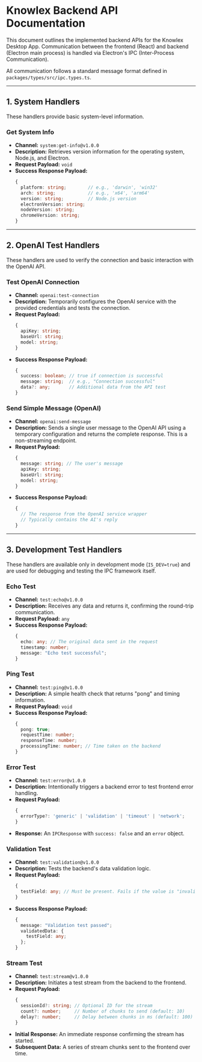 # Knowlex Backend API Documentation

This document outlines the implemented backend APIs for the Knowlex Desktop App. Communication between the frontend (React) and backend (Electron main process) is handled via Electron's IPC (Inter-Process Communication).

All communication follows a standard message format defined in `packages/types/src/ipc.types.ts`.

---

## 1. System Handlers

These handlers provide basic system-level information.

### Get System Info

-   **Channel:** `system:get-info@v1.0.0`
-   **Description:** Retrieves version information for the operating system, Node.js, and Electron.
-   **Request Payload:** `void`
-   **Success Response Payload:**
    ```typescript
    {
      platform: string;        // e.g., 'darwin', 'win32'
      arch: string;            // e.g., 'x64', 'arm64'
      version: string;         // Node.js version
      electronVersion: string;
      nodeVersion: string;
      chromeVersion: string;
    }
    ```

---

## 2. OpenAI Test Handlers

These handlers are used to verify the connection and basic interaction with the OpenAI API.

### Test OpenAI Connection

-   **Channel:** `openai:test-connection`
-   **Description:** Temporarily configures the OpenAI service with the provided credentials and tests the connection.
-   **Request Payload:**
    ```typescript
    {
      apiKey: string;
      baseUrl: string;
      model: string;
    }
    ```
-   **Success Response Payload:**
    ```typescript
    {
      success: boolean; // true if connection is successful
      message: string;  // e.g., "Connection successful"
      data?: any;       // Additional data from the API test
    }
    ```

### Send Simple Message (OpenAI)

-   **Channel:** `openai:send-message`
-   **Description:** Sends a single user message to the OpenAI API using a temporary configuration and returns the complete response. This is a non-streaming endpoint.
-   **Request Payload:**
    ```typescript
    {
      message: string; // The user's message
      apiKey: string;
      baseUrl: string;
      model: string;
    }
    ```
-   **Success Response Payload:**
    ```typescript
    {
      // The response from the OpenAI service wrapper
      // Typically contains the AI's reply
    }
    ```

---

## 3. Development Test Handlers

These handlers are available only in development mode (`IS_DEV=true`) and are used for debugging and testing the IPC framework itself.

### Echo Test

-   **Channel:** `test:echo@v1.0.0`
-   **Description:** Receives any data and returns it, confirming the round-trip communication.
-   **Request Payload:** `any`
-   **Success Response Payload:**
    ```typescript
    {
      echo: any; // The original data sent in the request
      timestamp: number;
      message: "Echo test successful";
    }
    ```

### Ping Test

-   **Channel:** `test:ping@v1.0.0`
-   **Description:** A simple health check that returns "pong" and timing information.
-   **Request Payload:** `void`
-   **Success Response Payload:**
    ```typescript
    {
      pong: true;
      requestTime: number;
      responseTime: number;
      processingTime: number; // Time taken on the backend
    }
    ```

### Error Test

-   **Channel:** `test:error@v1.0.0`
-   **Description:** Intentionally triggers a backend error to test frontend error handling.
-   **Request Payload:**
    ```typescript
    {
      errorType?: 'generic' | 'validation' | 'timeout' | 'network';
    }
    ```
-   **Response:** An `IPCResponse` with `success: false` and an `error` object.

### Validation Test

-   **Channel:** `test:validation@v1.0.0`
-   **Description:** Tests the backend's data validation logic.
-   **Request Payload:**
    ```typescript
    {
      testField: any; // Must be present. Fails if the value is "invalid".
    }
    ```
-   **Success Response Payload:**
    ```typescript
    {
      message: "Validation test passed";
      validatedData: {
        testField: any;
      };
    }
    ```

### Stream Test

-   **Channel:** `test:stream@v1.0.0`
-   **Description:** Initiates a test stream from the backend to the frontend.
-   **Request Payload:**
    ```typescript
    {
      sessionId?: string; // Optional ID for the stream
      count?: number;     // Number of chunks to send (default: 10)
      delay?: number;     // Delay between chunks in ms (default: 100)
    }
    ```
-   **Initial Response:** An immediate response confirming the stream has started.
-   **Subsequent Data:** A series of stream chunks sent to the frontend over time.
